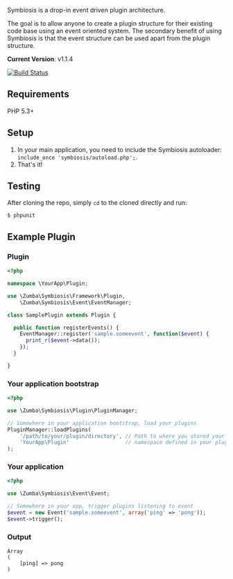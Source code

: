 Symbiosis is a drop-in event driven plugin architecture.

The goal is to allow anyone to create a plugin structure for their existing code base using an event oriented system.
The secondary benefit of using Symbiosis is that the event structure can be used apart from the plugin structure.

__Current Version__: v1.1.4

[![Build Status](https://secure.travis-ci.org/zumba/symbiosis.png)](http://travis-ci.org/zumba/symbiosis)

## Requirements

PHP 5.3+

## Setup

1. In your main application, you need to include the Symbiosis autoloader: `include_once 'symbiosis/autoload.php';`.
1. That's it!

## Testing

After cloning the repo, simply `cd` to the cloned directly and run:

```shell
$ phpunit
```

## Example Plugin

### Plugin

```php
<?php

namespace \YourApp\Plugin;

use \Zumba\Symbiosis\Framework\Plugin,
    \Zumba\Symbiosis\Event\EventManager;

class SamplePlugin extends Plugin {

  public function registerEvents() {
    EventManager::register('sample.someevent', function($event) {
      print_r($event->data());
    });
  }

}
```

### Your application bootstrap

```php
<?php

use \Zumba\Symbiosis\Plugin\PluginManager;

// Somewhere in your application bootstrap, load your plugins
PluginManager::loadPlugins(
	'/path/to/your/plugin/directory', // Path to where you stored your plugins
	'YourApp\Plugin'                  // namespace defined in your plugins (see example above)
);
```

### Your application

```php
<?php

use \Zumba\Symbiosis\Event\Event;

// Somewhere in your app, trigger plugins listening to event
$event = new Event('sample.someevent', array('ping' => 'pong'));
$event->trigger();
```

### Output

```shell
Array
(
    [ping] => pong
)
```
